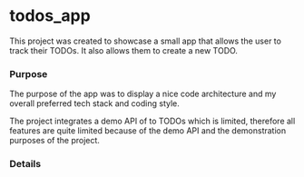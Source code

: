 # todos_app

This project was created to showcase a small app that allows the user to track their TODOs. It also allows them to create a new TODO.


### Purpose
The purpose of the app was to display a nice code architecture and my overall preferred tech stack and coding style.

The project integrates a demo API of to TODOs which is limited, therefore all features are quite limited because of the demo API and the demonstration purposes of the project.

### Details
